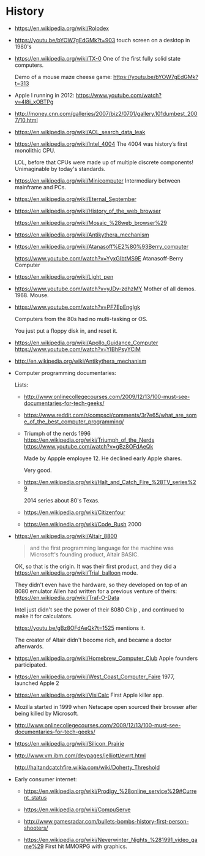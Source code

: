 # History

-   <https://en.wikipedia.org/wiki/Rolodex>

-   <https://youtu.be/bYOW7gEdGMk?t=903> touch screen on a desktop in 1980's

-   <https://en.wikipedia.org/wiki/TX-0> One of the first fully solid state computers.

    Demo of a mouse maze cheese game: <https://youtu.be/bYOW7gEdGMk?t=313>

-   Apple I running in 2012: <https://www.youtube.com/watch?v=4l8i_xOBTPg>

-   <http://money.cnn.com/galleries/2007/biz2/0701/gallery.101dumbest_2007/10.html>

-   <https://en.wikipedia.org/wiki/AOL_search_data_leak>

-   <https://en.wikipedia.org/wiki/Intel_4004> The 4004 was history’s first monolithic CPU.

    LOL, before that CPUs were made up of multiple discrete components! Unimaginable by today's standards.

-   <https://en.wikipedia.org/wiki/Minicomputer> Intermediary between mainframe and PCs.

-   <https://en.wikipedia.org/wiki/Eternal_September>

-   <https://en.wikipedia.org/wiki/History_of_the_web_browser>

    <https://en.wikipedia.org/wiki/Mosaic_%28web_browser%29>

-   <https://en.wikipedia.org/wiki/Antikythera_mechanism>

-   <https://en.wikipedia.org/wiki/Atanasoff%E2%80%93Berry_computer>

    <https://www.youtube.com/watch?v=YyxGIbtMS9E> Atanasoff-Berry Computer

-   <https://en.wikipedia.org/wiki/Light_pen>

-   <https://www.youtube.com/watch?v=yJDv-zdhzMY> Mother of all demos. 1968. Mouse.

-   <https://www.youtube.com/watch?v=PF7EpEnglgk>

    Computers from the 80s had no multi-tasking or OS.

    You just put a floppy disk in, and reset it.

-   <https://en.wikipedia.org/wiki/Apollo_Guidance_Computer> <https://www.youtube.com/watch?v=YIBhPsyYCiM>

-   <http://en.wikipedia.org/wiki/Antikythera_mechanism>

-   Computer programming documentaries:

    Lists:

    -   <http://www.onlinecollegecourses.com/2009/12/13/100-must-see-documentaries-for-tech-geeks/>
    -   <https://www.reddit.com/r/compsci/comments/3r7e65/what_are_some_of_the_best_computer_programming/>

    -   Triumph of the nerds 1996 <https://en.wikipedia.org/wiki/Triumph_of_the_Nerds> <https://www.youtube.com/watch?v=gBz8OFdAeQk>

        Made by Appple employee 12. He declined early Apple shares.

        Very good.

    -   <https://en.wikipedia.org/wiki/Halt_and_Catch_Fire_%28TV_series%29>

        2014 series about 80's Texas.

    -   <https://en.wikipedia.org/wiki/Citizenfour>

    -   <https://en.wikipedia.org/wiki/Code_Rush> 2000

-   <https://en.wikipedia.org/wiki/Altair_8800>

    > and the first programming language for the machine was Microsoft's founding product, Altair BASIC.

    OK, so that is the origin. It was their first product, and they did a <https://en.wikipedia.org/wiki/Trial_balloon> mode.

    They didn't even have the hardware, so they developed on top of an 8080 emulator Allen had written for a previous venture of theirs: <https://en.wikipedia.org/wiki/Traf-O-Data>

    Intel just didn't see the power of their 8080 Chip , and continued to make it for calculators.

    <https://youtu.be/gBz8OFdAeQk?t=1525> mentions it.

    The creator of Altair didn't become rich, and became a doctor afterwards.

-   <https://en.wikipedia.org/wiki/Homebrew_Computer_Club> Apple founders participated.

-   <https://en.wikipedia.org/wiki/West_Coast_Computer_Faire> 1977, launched Apple 2

-   <https://en.wikipedia.org/wiki/VisiCalc> First Apple killer app.

-   Mozilla started in 1999 when Netscape open sourced their browser after being killed by Microsoft.

-   <http://www.onlinecollegecourses.com/2009/12/13/100-must-see-documentaries-for-tech-geeks/>

-   <https://en.wikipedia.org/wiki/Silicon_Prairie>

-   <http://www.vm.ibm.com/devpages/jelliott/evrrt.html>

    <http://haltandcatchfire.wikia.com/wiki/Doherty_Threshold>

-   Early consumer internet:

    - <https://en.wikipedia.org/wiki/Prodigy_%28online_service%29#Current_status>

    - <https://en.wikipedia.org/wiki/CompuServe>

    - <http://www.gamesradar.com/bullets-bombs-history-first-person-shooters/>

    - <https://en.wikipedia.org/wiki/Neverwinter_Nights_%281991_video_game%29> First hit MMORPG with graphics.
